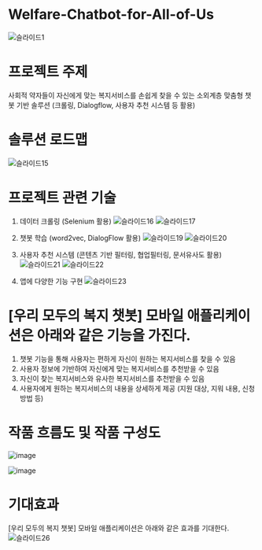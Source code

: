 # Welfare-Chatbot-for-All-of-Us
 ![슬라이드1](https://user-images.githubusercontent.com/61404972/107726643-dd140f00-6d2c-11eb-91a8-ad43fd07ae5d.PNG)
 
 
 # 프로젝트 주제
 사회적 약자들이 자신에게 맞는 복지서비스를 손쉽게 찾을 수 있는 소외계층 맞춤형 챗봇 기반 솔루션
 (크롤링, Dialogflow, 사용자 추천 시스템 등 활용)
 
 
 # 솔루션 로드맵
![슬라이드15](https://user-images.githubusercontent.com/61404972/107734679-574e8e80-6d41-11eb-87b0-8e20ab685258.PNG)
 
 
 # 프로젝트 관련 기술
 1. 데이터 크롤링 (Selenium 활용)
 ![슬라이드16](https://user-images.githubusercontent.com/61404972/107734770-86fd9680-6d41-11eb-81cf-80efdc3e858c.PNG)
 ![슬라이드17](https://user-images.githubusercontent.com/61404972/107734765-85cc6980-6d41-11eb-8b81-b16db9efa618.PNG)
 
 2. 챗봇 학습 (word2vec, DialogFlow 활용)
 ![슬라이드19](https://user-images.githubusercontent.com/61404972/107734830-a98faf80-6d41-11eb-9346-4e828f943730.PNG)
 ![슬라이드20](https://user-images.githubusercontent.com/61404972/107734836-ab597300-6d41-11eb-813f-3950437ee35a.PNG)
 
 3. 사용자 추천 시스템 (콘텐츠 기반 필터링, 협업필터링, 문서유사도 활용)
 ![슬라이드21](https://user-images.githubusercontent.com/61404972/107734899-d04de600-6d41-11eb-8d18-c6356e996e0d.PNG)
 ![슬라이드22](https://user-images.githubusercontent.com/61404972/107734908-d774f400-6d41-11eb-856b-ce3e19d86594.PNG)
 
 4. 앱에 다양한 기능 구현
 ![슬라이드23](https://user-images.githubusercontent.com/61404972/107734919-de9c0200-6d41-11eb-91e4-d80b72318754.PNG)
 
 
 
 # [우리 모두의 복지 챗봇] 모바일 애플리케이션은 아래와 같은 기능을 가진다. 

1. 챗봇 기능을 통해 사용자는 편하게 자신이 원하는 복지서비스를 찾을 수 있음
2. 사용자 정보에 기반하여 자신에게 맞는 복지서비스를 추천받을 수 있음
3. 자신이 찾는 복지서비스와 유사한 복지서비스를 추천받을 수 있음
4. 사용자에게 원하는 복지서비스의 내용을 상세하게 제공
   (지원 대상, 지워 내용, 신청 방법 등) 
   

# 작품 흐름도 및 작품 구성도
![image](https://user-images.githubusercontent.com/61404972/91407245-7f266480-e87d-11ea-86bf-8b201f76af63.png)

![image](https://user-images.githubusercontent.com/61404972/91407313-83eb1880-e87d-11ea-824c-6866f6ac812f.png)


# 기대효과
[우리 모두의 복지 챗봇] 모바일 애플리케이션은 아래와 같은 효과를 기대한다. 
![슬라이드26](https://user-images.githubusercontent.com/61404972/107734980-fd01fd80-6d41-11eb-8f70-6302e9ab4c02.PNG)
